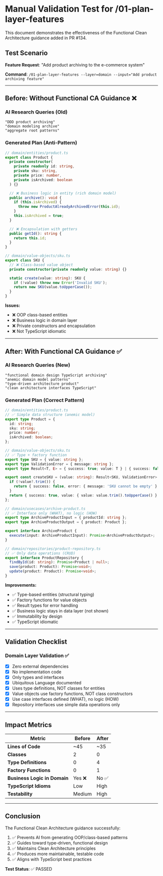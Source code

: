 # Manual Validation Test for /01-plan-layer-features

This document demonstrates the effectiveness of the Functional Clean Architecture guidance added in PR #134.

## Test Scenario

**Feature Request**: "Add product archiving to the e-commerce system"

**Command**: `/01-plan-layer-features --layer=domain --input="Add product archiving feature"`

---

## Before: Without Functional CA Guidance ❌

### AI Research Queries (Old)
```
"DDD product archiving"
"domain modeling archive"
"aggregate root patterns"
```

### Generated Plan (Anti-Pattern)
```typescript
// domain/entities/product.ts
export class Product {
  private constructor(
    private readonly id: string,
    private sku: string,
    private price: number,
    private isArchived: boolean
  ) {}

  // ❌ Business logic in entity (rich domain model)
  public archive(): void {
    if (this.isArchived) {
      throw new ProductAlreadyArchivedError(this.id);
    }
    this.isArchived = true;
  }

  // ❌ Encapsulation with getters
  public getId(): string {
    return this.id;
  }
}

// domain/value-objects/sku.ts
export class SKU {
  // ❌ Class-based value object
  private constructor(private readonly value: string) {}

  static create(value: string): SKU {
    if (!value) throw new Error('Invalid SKU');
    return new SKU(value.toUpperCase());
  }
}
```

**Issues:**
- ❌ OOP class-based entities
- ❌ Business logic in domain layer
- ❌ Private constructors and encapsulation
- ❌ Not TypeScript idiomatic

---

## After: With Functional CA Guidance ✅

### AI Research Queries (New)
```
"functional domain design TypeScript archiving"
"anemic domain model patterns"
"type-driven architecture product"
"clean architecture interfaces TypeScript"
```

### Generated Plan (Correct Pattern)
```typescript
// domain/entities/product.ts
// ✅ Simple data structure (anemic model)
export type Product = {
  id: string;
  sku: string;
  price: number;
  isArchived: boolean;
};

// domain/value-objects/sku.ts
// ✅ Type + factory function
export type SKU = { value: string };
export type ValidationError = { message: string };
export type Result<T, E> = { success: true; value: T } | { success: false; error: E };

export const createSKU = (value: string): Result<SKU, ValidationError> => {
  if (!value?.trim()) {
    return { success: false, error: { message: 'SKU cannot be empty' } };
  }
  return { success: true, value: { value: value.trim().toUpperCase() } };
};

// domain/usecases/archive-product.ts
// ✅ Interface only (WHAT), no logic (HOW)
export type ArchiveProductInput = { productId: string };
export type ArchiveProductOutput = { product: Product };

export interface ArchiveProduct {
  execute(input: ArchiveProductInput): Promise<ArchiveProductOutput>;
}

// domain/repositories/product-repository.ts
// ✅ Only data operations (CRUD)
export interface ProductRepository {
  findById(id: string): Promise<Product | null>;
  save(product: Product): Promise<void>;
  update(product: Product): Promise<void>;
}
```

**Improvements:**
- ✅ Type-based entities (structural typing)
- ✅ Factory functions for value objects
- ✅ Result types for error handling
- ✅ Business logic stays in data layer (not shown)
- ✅ Immutability by design
- ✅ TypeScript idiomatic

---

## Validation Checklist

### Domain Layer Validation ✅
- [x] Zero external dependencies
- [x] No implementation code
- [x] Only types and interfaces
- [x] Ubiquitous Language documented
- [x] Uses type definitions, NOT classes for entities
- [x] Value objects use factory functions, NOT class constructors
- [x] Use case interfaces defined (WHAT), no logic (HOW)
- [x] Repository interfaces use simple data operations only

---

## Impact Metrics

| Metric | Before | After |
|--------|--------|-------|
| **Lines of Code** | ~45 | ~35 |
| **Classes** | 2 | 0 |
| **Type Definitions** | 0 | 4 |
| **Factory Functions** | 0 | 1 |
| **Business Logic in Domain** | Yes ❌ | No ✅ |
| **TypeScript Idioms** | Low | High |
| **Testability** | Medium | High |

---

## Conclusion

The Functional Clean Architecture guidance successfully:
1. ✅ Prevents AI from generating OOP/class-based patterns
2. ✅ Guides toward type-driven, functional design
3. ✅ Maintains Clean Architecture principles
4. ✅ Produces more maintainable, testable code
5. ✅ Aligns with TypeScript best practices

**Test Status**: ✅ PASSED
